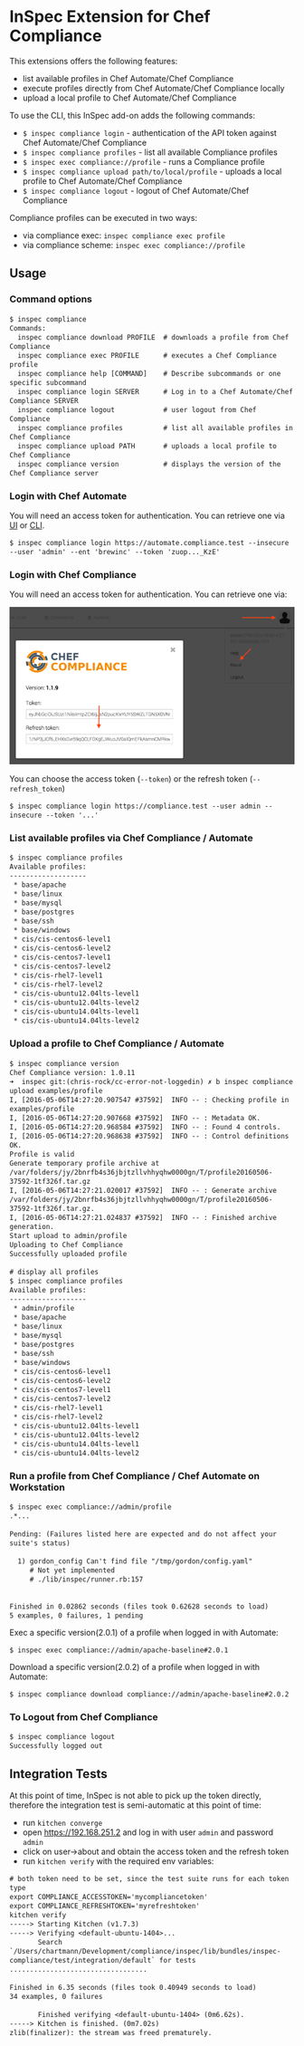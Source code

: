 # InSpec Extension for Chef Compliance

This extensions offers the following features:

 - list available profiles in Chef Automate/Chef Compliance
 - execute profiles directly from Chef Automate/Chef Compliance locally
 - upload a local profile to Chef Automate/Chef Compliance

To use the CLI, this InSpec add-on adds the following commands:

 * `$ inspec compliance login` - authentication of the API token against Chef Automate/Chef Compliance
 * `$ inspec compliance profiles` - list all available Compliance profiles
 * `$ inspec exec compliance://profile` - runs a Compliance profile
 * `$ inspec compliance upload path/to/local/profile` - uploads a local profile to Chef Automate/Chef Compliance
 * `$ inspec compliance logout` - logout of Chef Automate/Chef Compliance

Compliance profiles can be executed in two ways:

- via compliance exec: `inspec compliance exec profile`
- via compliance scheme: `inspec exec compliance://profile`


## Usage

### Command options

```
$ inspec compliance
Commands:
  inspec compliance download PROFILE  # downloads a profile from Chef Compliance
  inspec compliance exec PROFILE      # executes a Chef Compliance profile
  inspec compliance help [COMMAND]    # Describe subcommands or one specific subcommand
  inspec compliance login SERVER      # Log in to a Chef Automate/Chef Compliance SERVER
  inspec compliance logout            # user logout from Chef Compliance
  inspec compliance profiles          # list all available profiles in Chef Compliance
  inspec compliance upload PATH       # uploads a local profile to Chef Compliance
  inspec compliance version           # displays the version of the Chef Compliance server
```

### Login with Chef Automate

You will need an access token for authentication. You can retrieve one via [UI](https://docs.chef.io/api_delivery.html) or [CLI](https://docs.chef.io/ctl_delivery.html#delivery-token).

```
$ inspec compliance login https://automate.compliance.test --insecure --user 'admin' --ent 'brewinc' --token 'zuop..._KzE'
```

### Login with Chef Compliance

You will need an access token for authentication. You can retrieve one via:

![Chef Compliance Token](images/cc-token.png)

You can choose the access token (`--token`) or the refresh token (`--refresh_token`)

```
$ inspec compliance login https://compliance.test --user admin --insecure --token '...'
```

### List available profiles via Chef Compliance / Automate

```
$ inspec compliance profiles
Available profiles:
-------------------
 * base/apache
 * base/linux
 * base/mysql
 * base/postgres
 * base/ssh
 * base/windows
 * cis/cis-centos6-level1
 * cis/cis-centos6-level2
 * cis/cis-centos7-level1
 * cis/cis-centos7-level2
 * cis/cis-rhel7-level1
 * cis/cis-rhel7-level2
 * cis/cis-ubuntu12.04lts-level1
 * cis/cis-ubuntu12.04lts-level2
 * cis/cis-ubuntu14.04lts-level1
 * cis/cis-ubuntu14.04lts-level2
```

### Upload a profile to Chef Compliance / Automate

```
$ inspec compliance version
Chef Compliance version: 1.0.11
➜  inspec git:(chris-rock/cc-error-not-loggedin) ✗ b inspec compliance upload examples/profile
I, [2016-05-06T14:27:20.907547 #37592]  INFO -- : Checking profile in examples/profile
I, [2016-05-06T14:27:20.907668 #37592]  INFO -- : Metadata OK.
I, [2016-05-06T14:27:20.968584 #37592]  INFO -- : Found 4 controls.
I, [2016-05-06T14:27:20.968638 #37592]  INFO -- : Control definitions OK.
Profile is valid
Generate temporary profile archive at /var/folders/jy/2bnrfb4s36jbjtzllvhhyqhw0000gn/T/profile20160506-37592-1tf326f.tar.gz
I, [2016-05-06T14:27:21.020017 #37592]  INFO -- : Generate archive /var/folders/jy/2bnrfb4s36jbjtzllvhhyqhw0000gn/T/profile20160506-37592-1tf326f.tar.gz.
I, [2016-05-06T14:27:21.024837 #37592]  INFO -- : Finished archive generation.
Start upload to admin/profile
Uploading to Chef Compliance
Successfully uploaded profile

# display all profiles
$ inspec compliance profiles
Available profiles:
-------------------
 * admin/profile
 * base/apache
 * base/linux
 * base/mysql
 * base/postgres
 * base/ssh
 * base/windows
 * cis/cis-centos6-level1
 * cis/cis-centos6-level2
 * cis/cis-centos7-level1
 * cis/cis-centos7-level2
 * cis/cis-rhel7-level1
 * cis/cis-rhel7-level2
 * cis/cis-ubuntu12.04lts-level1
 * cis/cis-ubuntu12.04lts-level2
 * cis/cis-ubuntu14.04lts-level1
 * cis/cis-ubuntu14.04lts-level2
```

### Run a profile from Chef Compliance / Chef Automate on Workstation

```
$ inspec exec compliance://admin/profile
.*...

Pending: (Failures listed here are expected and do not affect your suite's status)

  1) gordon_config Can't find file "/tmp/gordon/config.yaml"
     # Not yet implemented
     # ./lib/inspec/runner.rb:157


Finished in 0.02862 seconds (files took 0.62628 seconds to load)
5 examples, 0 failures, 1 pending
```

Exec a specific version(2.0.1) of a profile when logged in with Automate:

```
$ inspec exec compliance://admin/apache-baseline#2.0.1
```

Download a specific version(2.0.2) of a profile when logged in with Automate:
```
$ inspec compliance download compliance://admin/apache-baseline#2.0.2
```

### To Logout from Chef Compliance

```
$ inspec compliance logout
Successfully logged out
```

## Integration Tests

At this point of time, InSpec is not able to pick up the token directly, therefore the integration test is semi-automatic at this point of time:

 * run `kitchen converge`
 * open https://192.168.251.2 and log in with user `admin` and password `admin`
 * click on user->about and obtain the access token and the refresh token
 * run `kitchen verify` with the required env variables:

```
# both token need to be set, since the test suite runs for each token type
export COMPLIANCE_ACCESSTOKEN='mycompliancetoken'
export COMPLIANCE_REFRESHTOKEN='myrefreshtoken'
kitchen verify
-----> Starting Kitchen (v1.7.3)
-----> Verifying <default-ubuntu-1404>...
       Search `/Users/chartmann/Development/compliance/inspec/lib/bundles/inspec-compliance/test/integration/default` for tests
..................................

Finished in 6.35 seconds (files took 0.40949 seconds to load)
34 examples, 0 failures

       Finished verifying <default-ubuntu-1404> (0m6.62s).
-----> Kitchen is finished. (0m7.02s)
zlib(finalizer): the stream was freed prematurely.
```
